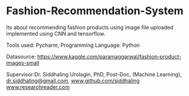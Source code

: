 # Fashion-Recommendation-System
Its about recommending fashion products using image file uploaded implemented using CNN and tensorflow.

Tools used: Pycharm, 
Programming Language: Python

Datasource: https://www.kaggle.com/paramaggarwal/fashion-product-images-small

Supervisor:Dr. Siddhaling Urolagin,
PhD, Post-Doc, (Machine Learning),
dr.siddhaling@gmail.com,
www.github.com/siddhaling
www.researchreader.com



